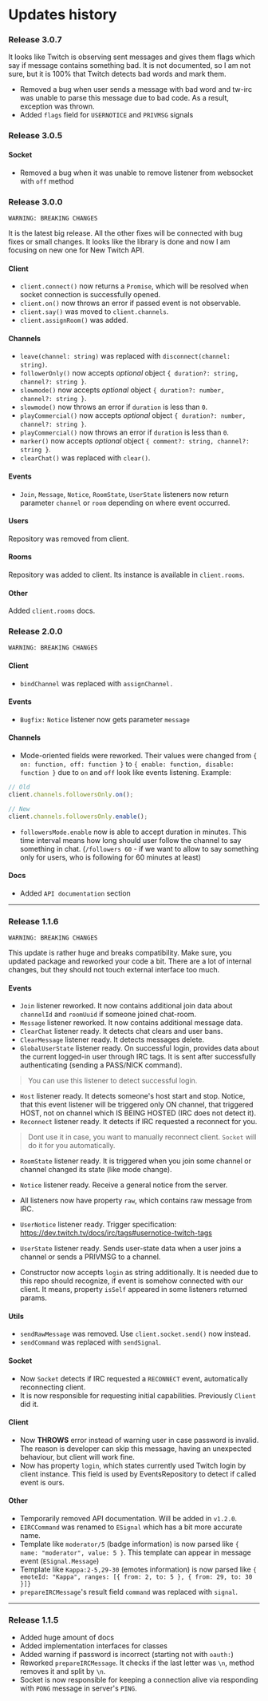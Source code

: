 # Updates history
### Release 3.0.7
It looks like Twitch is observing sent messages and gives them flags
which say if message contains something bad. It is not documented, so I
am not sure, but it is 100% that Twitch detects bad words and mark them.

- Removed a bug when user sends a message with bad word and tw-irc was
unable to parse this message due to bad code. As a result, exception
was thrown.
- Added `flags` field for `USERNOTICE` and `PRIVMSG` signals

### Release 3.0.5
#### Socket
- Removed a bug when it was unable to remove listener from websocket with `off`
method

### Release 3.0.0
`WARNING: BREAKING CHANGES`

It is the latest big release. All the other fixes will be connected with
bug fixes or small changes. It looks like the library is done and now I am 
focusing on new one for New Twitch API.

#### Client
- `client.connect()` now returns a `Promise`, which will be resolved when
socket connection is successfully opened.
- `client.on()` now throws an error if passed event is not observable.
- `client.say()` was moved to `client.channels`.
- `client.assignRoom()` was added.

#### Channels
- `leave(channel: string)` was replaced with `disconnect(channel: string)`.
- `followerOnly()` now accepts *optional* object 
`{ duration?: string, channel?: string }`.
- `slowmode()` now accepts *optional* object 
`{ duration?: number, channel?: string }`.
- `slowmode()` now throws an error if `duration` is less than `0`.
- `playCommercial()` now accepts *optional* object 
`{ duration?: number, channel?: string }`.
- `playCommercial()` now throws an error if `duration` is less than `0`.
- `marker()` now accepts *optional* object 
`{ comment?: string, channel?: string }`.
- `clearChat()` was replaced with `clear()`.

#### Events
- `Join`, `Message`, `Notice`, `RoomState`, `UserState` listeners now return
parameter `channel` or `room` depending on where event occurred.

#### Users
Repository was removed from client.

#### Rooms
Repository was added to client. Its instance is available in `client.rooms`. 

#### Other
Added `client.rooms` docs.

### Release 2.0.0
`WARNING: BREAKING CHANGES`

#### Client
- `bindChannel` was replaced with `assignChannel.`

#### Events
- `Bugfix:` `Notice` listener now gets parameter `message`

#### Channels
- Mode-oriented fields were reworked. Their values were changed from
`{ on: function, off: function }` to `{ enable: function, disable: function }`
due to `on` and `off` look like events listening. Example:
```typescript
// Old
client.channels.followersOnly.on();

// New
client.channels.followersOnly.enable();
```
- `followersMode.enable` now is able to accept duration in minutes. This
time interval means how long should user follow the channel to say something
in chat. (`/followers 60` - if we want to allow to say something only
for users, who is following for 60 minutes at least)

#### Docs
- Added `API documentation` section

---

### Release 1.1.6
`WARNING: BREAKING CHANGES`

This update is rather huge and breaks compatibility. Make sure,
you updated package and reworked your code a bit. There are
a lot of internal changes, but they should not touch external interface
too much.

#### Events
- `Join` listener reworked. It now contains additional join data 
about `channelId` and `roomUuid` if someone joined chat-room.
- `Message` listener reworked. It now contains additional message data.
- `ClearChat` listener ready. It detects chat clears and user bans.
- `ClearMessage` listener ready. It detects messages delete.
- `GlobalUserState` listener ready. On successful login, provides 
data about the current logged-in user through IRC tags. It is sent 
after successfully authenticating (sending a PASS/NICK command).
> You can use this listener to detect successful login.
- `Host` listener ready. It detects someone's host start and stop. Notice, that this event listener will be triggered
only ON channel, that triggered HOST, not on channel which IS BEING
HOSTED (IRC does not detect it).
- `Reconnect` listener ready. It detects if IRC requested a
reconnect for you.
> Dont use it in case, you want to manually reconnect client. 
> `Socket` will do it for you automatically.
- `RoomState` listener ready. It is triggered when you join some
channel or channel changed its state (like mode change).
- `Notice` listener ready. Receive a general notice from the server.

- All listeners now have property `raw`, which contains raw message
from IRC. 
- `UserNotice` listener ready. Trigger specification:
https://dev.twitch.tv/docs/irc/tags#usernotice-twitch-tags
- `UserState` listener ready. Sends user-state data when a user joins a 
channel or sends a PRIVMSG to a channel.
- Constructor now accepts `login` as string additionally.
It is needed due to this repo should recognize, if event
is somehow connected with our client. It means, property
`isSelf` appeared in some listeners returned params.

#### Utils
- `sendRawMessage` was removed. Use `client.socket.send()` now instead.
- `sendCommand` was replaced with `sendSignal`.

#### Socket
- Now `Socket` detects if IRC requested a `RECONNECT` event, 
automatically reconnecting client.
- It is now responsible for requesting initial capabilities. Previously
`Client` did it.

#### Client
- Now **THROWS** error instead of warning user in case password is
invalid. The reason is developer can skip this message, having an unexpected 
behaviour, but client will work fine.
- Now has property `login`, which states currently used Twitch login
by client instance. This field is used by EventsRepository to detect
if called event is ours.

#### Other
- Temporarily removed API documentation. Will be added in `v1.2.0`.
- `EIRCCommand` was renamed to `ESignal` which has a bit more accurate name.
- Template like `moderator/5` (badge information) is now parsed like 
`{ name: "moderator", value: 5 }`. This template can appear in message
event (`ESignal.Message`)
- Template like `Kappa:2-5,29-30` (emotes information) is now parsed like
`{ emoteId: "Kappa", ranges: [{ from: 2, to: 5 }, { from: 29, to: 30 }]}`
- `prepareIRCMessage`'s result field `command` was replaced with `signal`.

---

### Release 1.1.5
- Added huge amount of docs
- Added implementation interfaces for classes
- Added warning if password is incorrect (starting not with `oauth:`)
- Reworked `prepareIRCMessage`. It checks if the last letter was `\n`, method 
removes it and split by `\n`.
- Socket is now responsible for keeping a connection alive via responding 
with `PONG` message in server's `PING`.
